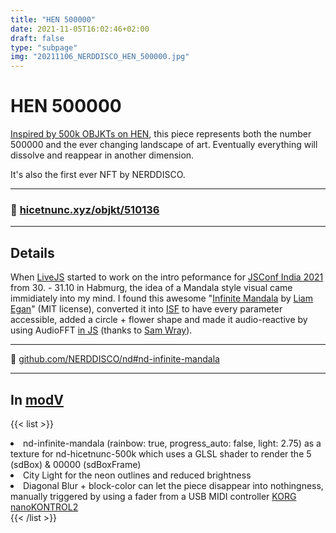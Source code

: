 ```yaml
---
title: "HEN 500000"
date: 2021-11-05T16:02:46+02:00
draft: false
type: "subpage"
img: "20211106_NERDDISCO_HEN_500000.jpg"
---
```


# HEN 500000

[Inspired by 500k OBJKTs on HEN](https://twitter.com/hicetnunc2000/status/1455922956442476553), this piece represents both the number 500000 and the ever changing landscape of art. 
Eventually everything will dissolve and reappear in another dimension.

It's also the first ever NFT by NERDDISCO.

---

### 🎇 [hicetnunc.xyz/objkt/510136](https://www.hicetnunc.xyz/objkt/510136)

---

## Details

When [LiveJS](https://twitter.com/livejs_network) started to work on the intro peformance for [JSConf India 2021](https://www.jsconf.in/) from 30. - 31.10 in Habmurg, the idea of a Mandala style visual came immidiately into my mind. I found this awesome "[Infinite Mandala](https://codepen.io/shubniggurath/pen/Qooevz) by [Liam Egan](https://codepen.io/shubniggurath)" (MIT license), converted it into [ISF](https://isf.video/) to have every parameter accessible, added a circle + flower shape and made it audio-reactive by using AudioFFT [in JS](https://github.com/vcync/interactive-shader-format-js/tree/feat/ISFAudio) (thanks to [Sam Wray](https://github.com/2xAA)).

---

 📎 [github.com/NERDDISCO/nd#nd-infinite-mandala](https://github.com/NERDDISCO/nd#nd-infinite-mandala)
 
 ---

## In [modV](https://modv.vcync.gl/)

{{< list >}}
<li>nd-infinite-mandala (rainbow: true, progress_auto: false, light: 2.75) as a texture for nd-hicetnunc-500k which uses a GLSL shader to render the 5 (sdBox) & 00000 (sdBoxFrame)</li>
<li>City Light for the neon outlines and reduced brightness</li>
<li>Diagonal Blur + block-color can let the piece disappear into nothingness, manually triggered by using a fader from a USB MIDI controller <a href="https://www.korg.com/de/products/computergear/nanokontrol2">KORG nanoKONTROL2</a></li>
{{< /list >}}
